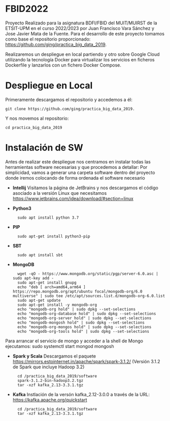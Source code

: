 # FBID2022
Proyecto Realizado para la asignatura BDFI/FBID del MUIT/MUIRST de la ETSIT-UPM en el curso 2022/2023 por Juan Francisco Vara Sánchez y Jose Javier Mata de la Fuente.
Para el desarrollo de este proyecto tomamos como base el repositorio proporcionado: https://github.com/ging/practica_big_data_2019.

Realizaremos un despliegue en local partiendo y otro sobre Google Cloud utilizando la tecnología Docker para virtualizar los servicios en ficheros Dockerfile y lanzarlos con un fichero Docker Compose.

# Despliegue en Local
Primeramente descargamos el repositorio y accedemos a él:

    git clone https://github.com/ging/practica_big_data_2019.
    
Y nos movemos al repositorio:

    cd practica_big_data_2019

# Instalación de SW
Antes de realizar este despliegue nos centramos en instalar todas las herramientas software necesarias y que procedemos a detallar:
Por simplicidad, vamos a generar una carpeta software dentro del proyecto donde iremos colocando de forma ordenada el software necesario

- **Intellij**
Visitamos la página de JetBrains y nos descargamos el código asociado a la versión Linux que necesitamos https://www.jetbrains.com/idea/download/#section=linux
- **Python3**
 
        sudo apt install python 3.7    
- **PIP**

        sudo apt-get install python3-pip
- **SBT**

        sudo apt install sbt
- **MongoDB**

        wget -qO - https://www.mongodb.org/static/pgp/server-6.0.asc | sudo apt-key add -
        sudo apt-get install gnupg
        echo "deb [ arch=amd64,arm64 ] https://repo.mongodb.org/apt/ubuntu focal/mongodb-org/6.0 multiverse" | sudo tee /etc/apt/sources.list.d/mongodb-org-6.0.list
        sudo apt-get update
        sudo apt-get install -y mongodb-org
        echo "mongodb-org hold" | sudo dpkg --set-selections
        echo "mongodb-org-database hold" | sudo dpkg --set-selections
        echo "mongodb-org-server hold" | sudo dpkg --set-selections
        echo "mongodb-mongosh hold" | sudo dpkg --set-selections
        echo "mongodb-org-mongos hold" | sudo dpkg --set-selections
        echo "mongodb-org-tools hold" | sudo dpkg --set-selections
Para arrancar el servicio de mongo y acceder a la shell de Mongo ejecutamos:
        sudo systemctl start mongod
        mongosh
- **Spark y Scala**
Descargamos el paquete https://mirrors.estointernet.in/apache/spark/spark-3.1.2/ (Versión 3.1.2 de Spark que incluye Hadoop 3.2)

        cd /practica_big_data_2019/software
        spark-3.1.2-bin-hadoop3.2.tgz
        tar -xzf kafka_2.13-3.3.1.tgz   
- **Kafka**
  Instlación de la  versón kafka_2.12-3.0.0 a través de la URL: https://kafka.apache.org/quickstart
  
        cd /practica_big_data_2019/software 
        tar -xzf kafka_2.13-3.3.1.tgz
        
